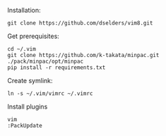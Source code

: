 Installation:

	git clone https://github.com/dselders/vim8.git

Get prerequisites:

	cd ~/.vim
	git clone https://github.com/k-takata/minpac.git ./pack/minpac/opt/minpac
	pip install -r requirements.txt

Create symlink:

	ln -s ~/.vim/vimrc ~/.vimrc

Install plugins
	
	vim
	:PackUpdate
